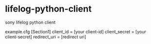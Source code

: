 # lifelog-python-client
sony lifelog python client

example.cfg
[Section1]
client_id = [your client-id]
client_secret = [your client-secret]
redirect_uri = [redirect uri]
